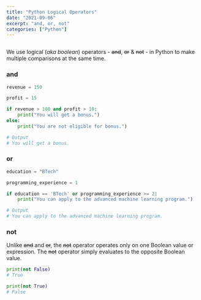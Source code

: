 ```yaml
---
title: "Python Logical Operators"
date: "2021-09-06"
excerpt: "and, or, not"
categories: ["Python"]
---
```


```toc

```

We use logical (_aka boolean_) operators - ~~and~~, ~~or~~ & ~~not~~ - in Python to make multiple comparisons at the same time.

### and

```py {numberLines}
revenue = 150

profit = 15

if revenue > 100 and profit > 10:
    print("You will get a bonus.")
else:
    print("You are not eligible for bonus.")

# Output
# You will get a bonus.
```

### or

```py {numberLines}
education = "BTech"

programming_experience = 1

if education == 'BTech' or programming_experience >= 2:
    print("You can apply to the advanced machine learning program.")

# Output
# You can apply to the advanced machine learning program.
```

### not

Unlike ~~and~~ and ~~or~~, the ~~not~~ operator operates only on one Boolean value or expression. The ~~not~~ operator simply evaluates to the opposite Boolean value.

```py {numberLines}
print(not False)
# True

print(not True)
# False
```
